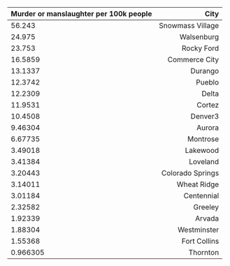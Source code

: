 | Murder or manslaughter per 100k people | City |
| ------------- |-----:|
|56.243|Snowmass Village|
|24.975|Walsenburg|
|23.753|Rocky Ford|
|16.5859|Commerce City|
|13.1337|Durango|
|12.3742|Pueblo|
|12.2309|Delta|
|11.9531|Cortez|
|10.4508|Denver3|
|9.46304|Aurora|
|6.67735|Montrose|
|3.49018|Lakewood|
|3.41384|Loveland|
|3.20443|Colorado Springs|
|3.14011|Wheat Ridge|
|3.01184|Centennial|
|2.32582|Greeley|
|1.92339|Arvada|
|1.88304|Westminster|
|1.55368|Fort Collins|
|0.966305|Thornton|
